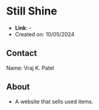 # Still Shine

- **Link**: -
- Created on: 10/05/2024

## Contact

Name: Vraj K. Patel

## About

- A website that sells used items.
